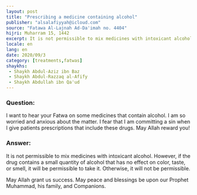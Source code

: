 ```yaml
---
layout: post
title: "Prescribing a medicine containing alcohol"
publisher: "alsalafiyyah@icloud.com"
source: "Fatawa Al-Lajnah Ad-Da'imah no. 4404"
hijri: Muharram 15, 1442
excerpt: It is not permissible to mix medicines with intoxicant alcohol.
locale: en
lang: en
date: 2020/09/3
category: [treatments,fatwas]
shaykhs: 
 - Shaykh Abdul-Aziz ibn Baz
 - Shaykh Abdul-Razzaq al-Afify
 - Shaykh Abdullah ibn Qa'ud
---
```


### Question:
I want to hear your Fatwa on some medicines that contain alcohol. I am so worried and anxious about the matter. I fear that I am committing a sin when I give patients prescriptions that include these drugs. May Allah reward you!

### Answer:
It is not permissible to mix medicines with intoxicant alcohol. However, if the drug contains a small quantity of alcohol that has no effect on color, taste, or smell, it will be permissible to take it. Otherwise, it will not be permissible.

May Allah grant us success. May peace and blessings be upon our Prophet Muhammad, his family, and Companions. 

